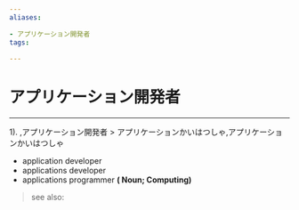 ```yaml
---
aliases:
    
- アプリケーション開発者
tags:
    
---
```


# アプリケーション開発者
---
1).
,アプリケーション開発者 > アプリケーションかいはつしゃ,アプリケーションかいはつしゃ

- application developer
- applications developer
- applications programmer
**( Noun; Computing)**
> see also: 
            